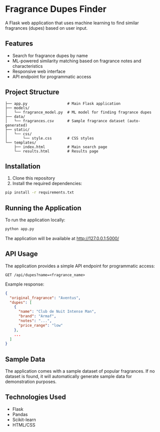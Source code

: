 # Fragrance Dupes Finder

A Flask web application that uses machine learning to find similar fragrances (dupes) based on user input.

## Features

- Search for fragrance dupes by name
- ML-powered similarity matching based on fragrance notes and characteristics
- Responsive web interface
- API endpoint for programmatic access

## Project Structure

```
├── app.py                  # Main Flask application
├── models/
│   └── fragrance_model.py  # ML model for finding fragrance dupes
├── data/
│   └── fragrances.csv      # Sample fragrance dataset (auto-generated)
├── static/
│   └── css/
│       └── style.css       # CSS styles
└── templates/
    ├── index.html          # Main search page
    └── results.html        # Results page
```

## Installation

1. Clone this repository
2. Install the required dependencies:

```bash
pip install -r requirements.txt
```

## Running the Application

To run the application locally:

```bash
python app.py
```

The application will be available at http://127.0.0.1:5000/

## API Usage

The application provides a simple API endpoint for programmatic access:

```
GET /api/dupes?name=<fragrance_name>
```

Example response:

```json
{
  "original_fragrance": "Aventus",
  "dupes": [
    {
      "name": "Club de Nuit Intense Man",
      "brand": "Armaf",
      "notes": "...",
      "price_range": "low"
    },
    ...
  ]
}
```

## Sample Data

The application comes with a sample dataset of popular fragrances. If no dataset is found, it will automatically generate sample data for demonstration purposes.

## Technologies Used

- Flask
- Pandas
- Scikit-learn
- HTML/CSS
